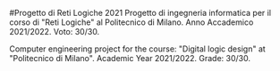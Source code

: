 #Progetto di Reti Logiche 2021
Progetto di ingegneria informatica per il corso di "Reti Logiche" al Politecnico di Milano. Anno Accademico 2021/2022. Voto: 30/30.

Computer engineering project for the course: "Digital logic design" at "Politecnico di Milano". Academic Year 2021/2022. Grade: 30/30.
